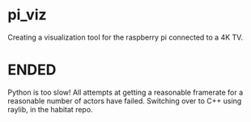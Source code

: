 # pi_viz

Creating a visualization tool for the raspberry pi connected to a 4K TV.

# ENDED
Python is too slow! All attempts at getting a reasonable framerate for a reasonable number of actors have failed. Switching over to C++ using raylib, in the habitat repo.
